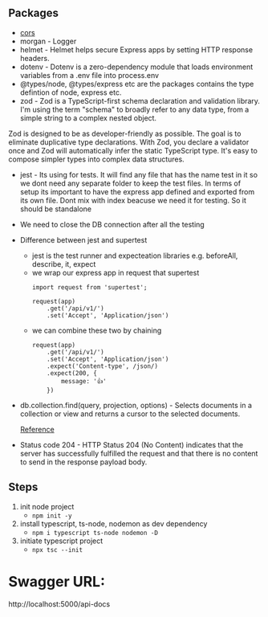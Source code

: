 ## Packages
* [cors](https://github.com/sjMalik/interview-question-answers/blob/main/NodeJS.md#using-cors-in-middleware)
* morgan - Logger
* helmet - Helmet helps secure Express apps by setting HTTP response headers.
* dotenv - Dotenv is a zero-dependency module that loads environment variables from a .env file into process.env
* @types/node, @types/express etc are the packages contains the type defintion of node, express etc.
* zod - Zod is a TypeScript-first schema declaration and validation library. I'm using the term "schema" to broadly refer to any data type, from a simple string to a complex nested object.

Zod is designed to be as developer-friendly as possible. The goal is to eliminate duplicative type declarations. With Zod, you declare a validator once and Zod will automatically infer the static TypeScript type. It's easy to compose simpler types into complex data structures.

* jest - Its using for tests. It will find any file that has the name test in it so we dont need any separate folder to keep the test files. In terms of setup its important to have the express app defined and exported from its own file. Dont mix with index beacuse we need it for testing. So it should be standalone

* We need to close the DB connection after all the testing

* Difference between jest and supertest
    - jest is the test runner and expecteation libraries e.g. beforeAll, describe, it, expect
    - we wrap our express app in request that supertest
        ```
        import request from 'supertest';

        request(app)
            .get('/api/v1/')
            .set('Accept', 'Application/json')
        ```
    - we can combine these two by chaining
        ```
        request(app)
            .get('/api/v1/')
            .set('Accept', 'Application/json')
            .expect('Content-type', /json/)
            .expect(200, {
                message: '👍'
            })
        ```

* db.collection.find(query, projection, options) - Selects documents in a collection or view and returns a cursor to the selected documents.

    [Reference](https://www.mongodb.com/docs/manual/reference/method/db.collection.find/#examples)

* Status code 204 - HTTP Status 204 (No Content) indicates that the server has successfully fulfilled the request and that there is no content to send in the response payload body.


## Steps
1. init node project
    - `npm init -y`
2. install typescript, ts-node, nodemon as dev dependency
    - `npm i typescript ts-node nodemon -D`
3. initiate typescript project
    - `npx tsc --init`


# Swagger URL: 
http://localhost:5000/api-docs